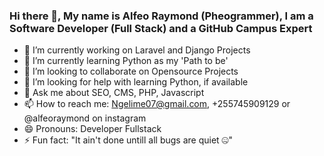 ### Hi there 👋, My name is Alfeo Raymond (Pheogrammer), I am a Software Developer (Full Stack) and a GitHub Campus Expert


- 🔭 I’m currently working on Laravel and Django Projects
- 🌱 I’m currently learning Python as my 'Path to be'
- 👯 I’m looking to collaborate on Opensource Projects
- 🤔 I’m looking for help with learning Python, if available
- 💬 Ask me about SEO, CMS, PHP, Javascript 
- 📫 How to reach me: Ngelime07@gmail.com, +255745909129 or @alfeoraymond on instagram
- 😄 Pronouns: Developer Fullstack
- ⚡ Fun fact: "It ain't done untill all bugs are quiet 🤐"
